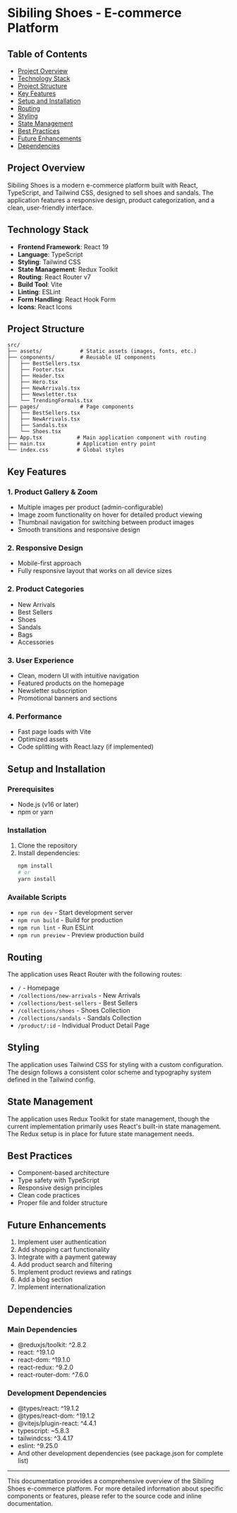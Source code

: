 # Sibiling Shoes - E-commerce Platform

## Table of Contents
- [Project Overview](#project-overview)
- [Technology Stack](#technology-stack)
- [Project Structure](#project-structure)
- [Key Features](#key-features)
- [Setup and Installation](#setup-and-installation)
- [Routing](#routing)
- [Styling](#styling)
- [State Management](#state-management)
- [Best Practices](#best-practices)
- [Future Enhancements](#future-enhancements)
- [Dependencies](#dependencies)

## Project Overview
Sibiling Shoes is a modern e-commerce platform built with React, TypeScript, and Tailwind CSS, designed to sell shoes and sandals. The application features a responsive design, product categorization, and a clean, user-friendly interface.

## Technology Stack
- **Frontend Framework**: React 19
- **Language**: TypeScript
- **Styling**: Tailwind CSS
- **State Management**: Redux Toolkit
- **Routing**: React Router v7
- **Build Tool**: Vite
- **Linting**: ESLint
- **Form Handling**: React Hook Form
- **Icons**: React Icons

## Project Structure
```
src/
├── assets/            # Static assets (images, fonts, etc.)
├── components/        # Reusable UI components
│   ├── BestSellers.tsx
│   ├── Footer.tsx
│   ├── Header.tsx
│   ├── Hero.tsx
│   ├── NewArrivals.tsx
│   ├── Newsletter.tsx
│   └── TrendingFormals.tsx
├── pages/             # Page components
│   ├── BestSellers.tsx
│   ├── NewArrivals.tsx
│   ├── Sandals.tsx
│   └── Shoes.tsx
├── App.tsx           # Main application component with routing
├── main.tsx          # Application entry point
└── index.css         # Global styles
```

## Key Features

### 1. Product Gallery & Zoom
- Multiple images per product (admin-configurable)
- Image zoom functionality on hover for detailed product viewing
- Thumbnail navigation for switching between product images
- Smooth transitions and responsive design

### 2. Responsive Design
- Mobile-first approach
- Fully responsive layout that works on all device sizes

### 2. Product Categories
- New Arrivals
- Best Sellers
- Shoes
- Sandals
- Bags
- Accessories

### 3. User Experience
- Clean, modern UI with intuitive navigation
- Featured products on the homepage
- Newsletter subscription
- Promotional banners and sections

### 4. Performance
- Fast page loads with Vite
- Optimized assets
- Code splitting with React.lazy (if implemented)

## Setup and Installation

### Prerequisites
- Node.js (v16 or later)
- npm or yarn

### Installation
1. Clone the repository
2. Install dependencies:
   ```bash
   npm install
   # or
   yarn install
   ```

### Available Scripts
- `npm run dev` - Start development server
- `npm run build` - Build for production
- `npm run lint` - Run ESLint
- `npm run preview` - Preview production build

## Routing
The application uses React Router with the following routes:
- `/` - Homepage
- `/collections/new-arrivals` - New Arrivals
- `/collections/best-sellers` - Best Sellers
- `/collections/shoes` - Shoes Collection
- `/collections/sandals` - Sandals Collection
- `/product/:id` - Individual Product Detail Page

## Styling
The application uses Tailwind CSS for styling with a custom configuration. The design follows a consistent color scheme and typography system defined in the Tailwind config.

## State Management
The application uses Redux Toolkit for state management, though the current implementation primarily uses React's built-in state management. The Redux setup is in place for future state management needs.

## Best Practices
- Component-based architecture
- Type safety with TypeScript
- Responsive design principles
- Clean code practices
- Proper file and folder structure

## Future Enhancements
1. Implement user authentication
2. Add shopping cart functionality
3. Integrate with a payment gateway
4. Add product search and filtering
5. Implement product reviews and ratings
6. Add a blog section
7. Implement internationalization

## Dependencies
### Main Dependencies
- @reduxjs/toolkit: ^2.8.2
- react: ^19.1.0
- react-dom: ^19.1.0
- react-redux: ^9.2.0
- react-router-dom: ^7.6.0

### Development Dependencies
- @types/react: ^19.1.2
- @types/react-dom: ^19.1.2
- @vitejs/plugin-react: ^4.4.1
- typescript: ~5.8.3
- tailwindcss: ^3.4.17
- eslint: ^9.25.0
- And other development dependencies (see package.json for complete list)

---

This documentation provides a comprehensive overview of the Sibiling Shoes e-commerce platform. For more detailed information about specific components or features, please refer to the source code and inline documentation.
